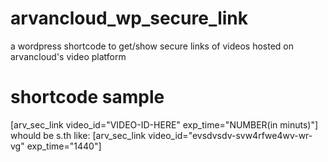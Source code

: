 # arvancloud_wp_secure_link
a wordpress shortcode to get/show secure links of videos hosted on arvancloud's video platform

# shortcode sample

[arv_sec_link video_id="VIDEO-ID-HERE" exp_time="NUMBER(in minuts)"]
whould be s.th like:
[arv_sec_link video_id="evsdvsdv-svw4rfwe4wv-wr-vg" exp_time="1440"]

